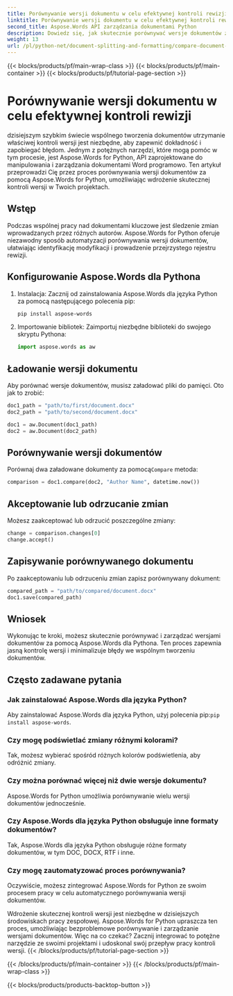 ```yaml
---
title: Porównywanie wersji dokumentu w celu efektywnej kontroli rewizji
linktitle: Porównywanie wersji dokumentu w celu efektywnej kontroli rewizji
second_title: Aspose.Words API zarządzania dokumentami Python
description: Dowiedz się, jak skutecznie porównywać wersje dokumentów za pomocą Aspose.Words dla Pythona. Przewodnik krok po kroku z kodem źródłowym do kontroli wersji. Ulepsz współpracę i zapobiegaj błędom.
weight: 13
url: /pl/python-net/document-splitting-and-formatting/compare-document-versions/
---
```


{{< blocks/products/pf/main-wrap-class >}}
{{< blocks/products/pf/main-container >}}
{{< blocks/products/pf/tutorial-page-section >}}

# Porównywanie wersji dokumentu w celu efektywnej kontroli rewizji

dzisiejszym szybkim świecie wspólnego tworzenia dokumentów utrzymanie właściwej kontroli wersji jest niezbędne, aby zapewnić dokładność i zapobiegać błędom. Jednym z potężnych narzędzi, które mogą pomóc w tym procesie, jest Aspose.Words for Python, API zaprojektowane do manipulowania i zarządzania dokumentami Word programowo. Ten artykuł przeprowadzi Cię przez proces porównywania wersji dokumentów za pomocą Aspose.Words for Python, umożliwiając wdrożenie skutecznej kontroli wersji w Twoich projektach.

## Wstęp

Podczas wspólnej pracy nad dokumentami kluczowe jest śledzenie zmian wprowadzanych przez różnych autorów. Aspose.Words for Python oferuje niezawodny sposób automatyzacji porównywania wersji dokumentów, ułatwiając identyfikację modyfikacji i prowadzenie przejrzystego rejestru rewizji.

## Konfigurowanie Aspose.Words dla Pythona

1. Instalacja: Zacznij od zainstalowania Aspose.Words dla języka Python za pomocą następującego polecenia pip:
   
    ```bash
    pip install aspose-words
    ```

2. Importowanie bibliotek: Zaimportuj niezbędne biblioteki do swojego skryptu Pythona:
   
    ```python
    import aspose.words as aw
    ```

## Ładowanie wersji dokumentu

Aby porównać wersje dokumentów, musisz załadować pliki do pamięci. Oto jak to zrobić:

```python
doc1_path = "path/to/first/document.docx"
doc2_path = "path/to/second/document.docx"

doc1 = aw.Document(doc1_path)
doc2 = aw.Document(doc2_path)
```

## Porównywanie wersji dokumentów

 Porównaj dwa załadowane dokumenty za pomocą`Compare` metoda:

```python
comparison = doc1.compare(doc2, "Author Name", datetime.now())
```

## Akceptowanie lub odrzucanie zmian

Możesz zaakceptować lub odrzucić poszczególne zmiany:

```python
change = comparison.changes[0]
change.accept()
```

## Zapisywanie porównywanego dokumentu

Po zaakceptowaniu lub odrzuceniu zmian zapisz porównywany dokument:

```python
compared_path = "path/to/compared/document.docx"
doc1.save(compared_path)
```

## Wniosek

Wykonując te kroki, możesz skutecznie porównywać i zarządzać wersjami dokumentów za pomocą Aspose.Words dla Pythona. Ten proces zapewnia jasną kontrolę wersji i minimalizuje błędy we wspólnym tworzeniu dokumentów.

## Często zadawane pytania

### Jak zainstalować Aspose.Words dla języka Python?
 Aby zainstalować Aspose.Words dla języka Python, użyj polecenia pip:`pip install aspose-words`.

### Czy mogę podświetlać zmiany różnymi kolorami?
Tak, możesz wybierać spośród różnych kolorów podświetlenia, aby odróżnić zmiany.

### Czy można porównać więcej niż dwie wersje dokumentu?
Aspose.Words for Python umożliwia porównywanie wielu wersji dokumentów jednocześnie.

### Czy Aspose.Words dla języka Python obsługuje inne formaty dokumentów?
Tak, Aspose.Words dla języka Python obsługuje różne formaty dokumentów, w tym DOC, DOCX, RTF i inne.

### Czy mogę zautomatyzować proces porównywania?
Oczywiście, możesz zintegrować Aspose.Words for Python ze swoim procesem pracy w celu automatycznego porównywania wersji dokumentów.

Wdrożenie skutecznej kontroli wersji jest niezbędne w dzisiejszych środowiskach pracy zespołowej. Aspose.Words for Python upraszcza ten proces, umożliwiając bezproblemowe porównywanie i zarządzanie wersjami dokumentów. Więc na co czekać? Zacznij integrować to potężne narzędzie ze swoimi projektami i udoskonal swój przepływ pracy kontroli wersji.
{{< /blocks/products/pf/tutorial-page-section >}}

{{< /blocks/products/pf/main-container >}}
{{< /blocks/products/pf/main-wrap-class >}}

{{< blocks/products/products-backtop-button >}}
